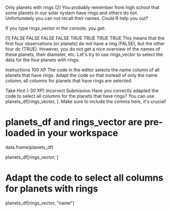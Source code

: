 Only planets with rings (2)
You probably remember from high school that some planets in our solar system have rings and others do not. Unfortunately you can not recall their names. Could R help you out?

If you type rings_vector in the console, you get:

[1] FALSE FALSE FALSE FALSE  TRUE  TRUE  TRUE  TRUE
This means that the first four observations (or planets) do not have a ring (FALSE), but the other four do (TRUE). However, you do not get a nice overview of the names of these planets, their diameter, etc. Let's try to use rings_vector to select the data for the four planets with rings.

Instructions
100 XP
The code in the editor selects the name column of all planets that have rings. Adapt the code so that instead of only the name column, all columns for planets that have rings are selected.



Take Hint (-30 XP)
Incorrect Submission
Have you correctly adapted the code to select all columns for the planets that have rings? You can use planets_df[rings_vector, ]. Make sure to include the comma here, it's crucial!


# planets_df and rings_vector are pre-loaded in your workspace
data.frame(planets_df)

planets_df[rings_vector, ]
# Adapt the code to select all columns for planets with rings
planets_df[rings_vector, "name"]
